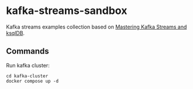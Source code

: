 # kafka-streams-sandbox

Kafka streams examples collection based on [Mastering Kafka Streams and ksqlDB](https://github.com/mitch-seymour/mastering-kafka-streams-and-ksqldb).

## Commands

Run kafka cluster:
```shell
cd kafka-cluster
docker compose up -d
```